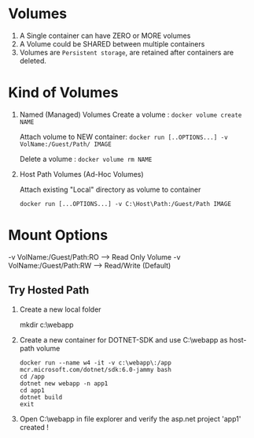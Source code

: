# Volumes

1. A Single container can have ZERO or MORE volumes
1. A Volume could be SHARED between multiple containers
1. Volumes are  `Persistent storage`, are retained after containers are deleted.

# Kind of Volumes

1. Named (Managed) Volumes
    Create a volume : `docker volume create NAME`

    Attach volume to NEW container: `docker run [..OPTIONS...] -v VolName:/Guest/Path/ IMAGE`

    Delete a volume : `docker volume rm NAME`

2. Host Path Volumes (Ad-Hoc Volumes)

    Attach existing "Local" directory as volume to container

    `docker run [...OPTIONS...] -v C:\Host\Path:/Guest/Path IMAGE`

# Mount Options

-v VolName:/Guest/Path:RO   --> Read Only Volume
-v VolName:/Guest/Path:RW   --> Read/Write (Default)

## Try Hosted Path

1. Create a new local folder

    mkdir c:\webapp

2.  Create a new container for DOTNET-SDK and use C:\webapp as host-path volume

    ```
    docker run --name w4 -it -v c:\webapp\:/app   mcr.microsoft.com/dotnet/sdk:6.0-jammy bash
    cd /app
    dotnet new webapp -n app1
    cd app1
    dotnet build 
    exit
    ```

3.  Open C:\webapp in file explorer and verify the asp.net project 'app1' created !